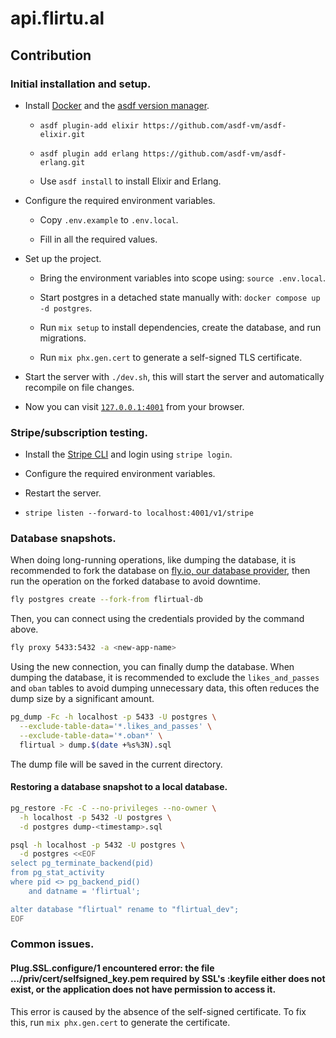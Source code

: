 # api.flirtu.al

## Contribution
### Initial installation and setup.
* Install [Docker](https://docs.docker.com/get-docker/) and the [asdf version manager](https://asdf-vm.com/guide/getting-started.html).

  * ``asdf plugin-add elixir https://github.com/asdf-vm/asdf-elixir.git``

  * ``asdf plugin add erlang https://github.com/asdf-vm/asdf-erlang.git``

  * Use ``asdf install`` to install Elixir and Erlang.
	
* Configure the required environment variables.
  
	* Copy `.env.example` to `.env.local`.

  * Fill in all the required values.

* Set up the project.

	* Bring the environment variables into scope using: `source .env.local`.

	* Start postgres in a detached state manually with: `docker compose up -d postgres`.

  * Run `mix setup` to install dependencies, create the database, and run migrations.

  * Run `mix phx.gen.cert` to generate a self-signed TLS certificate.

* Start the server with `./dev.sh`, this will start the server and automatically recompile on file changes.

* Now you can visit [`127.0.0.1:4001`](https://127.0.0.1:4001) from your browser.

### Stripe/subscription testing.

* Install the [Stripe CLI](https://stripe.com/docs/stripe-cli#install) and login using ``stripe login``.

* Configure the required environment variables.

* Restart the server.

* ``stripe listen --forward-to localhost:4001/v1/stripe``

### Database snapshots.

When doing long-running operations, like dumping the database, it is recommended to fork the database on [fly.io, our database provider](https://fly.io), then run the operation on the forked database to avoid downtime.

```sh
fly postgres create --fork-from flirtual-db
```
Then, you can connect using the credentials provided by the command above.
```sh
fly proxy 5433:5432 -a <new-app-name>
```

Using the new connection, you can finally dump the database. When dumping the database, it is recommended to exclude the `likes_and_passes` and `oban` tables to avoid dumping unnecessary data, this often reduces the dump size by a significant amount.
```sh
pg_dump -Fc -h localhost -p 5433 -U postgres \
  --exclude-table-data='*.likes_and_passes' \
  --exclude-table-data='*.oban*' \
  flirtual > dump.$(date +%s%3N).sql
```
The dump file will be saved in the current directory.

#### Restoring a database snapshot to a local database.

```sh
pg_restore -Fc -C --no-privileges --no-owner \
  -h localhost -p 5432 -U postgres \
  -d postgres dump-<timestamp>.sql

psql -h localhost -p 5432 -U postgres \
  -d postgres <<EOF
select pg_terminate_backend(pid)
from pg_stat_activity
where pid <> pg_backend_pid()
    and datname = 'flirtual';

alter database "flirtual" rename to "flirtual_dev";
EOF
```

### Common issues.

#### Plug.SSL.configure/1 encountered error: the file .../priv/cert/selfsigned_key.pem required by SSL's :keyfile either does not exist, or the application does not have permission to access it.
This error is caused by the absence of the self-signed certificate. To fix this, run `mix phx.gen.cert` to generate the certificate.